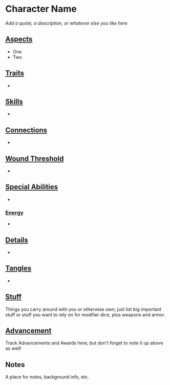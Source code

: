 # Character Name

*Add a quote, a description, or whatever else you like here*

## [Aspects](https://s-20.github.io/unnamed/#/Aspects)

- One
- Two

## [Traits](https://s-20.github.io/unnamed/#/Traits)

- 

## [Skills](https://s-20.github.io/unnamed/#/Skills)

- 

## [Connections](https://s-20.github.io/unnamed/#/Connections)

- 

## [Wound Threshold](https://s-20.github.io/unnamed/#/WoundThreshold)

- 

## [Special Abilities](https://s-20.github.io/unnamed/#/SpecialAbilities)

- 

### [Energy]((https://s-20.github.io/unnamed/#/Energy))

- 

## [Details](https://s-20.github.io/unnamed/#/Details)

- 

## [Tangles](https://s-20.github.io/unnamed/#/Tangles)

- 

## [Stuff](https://s-20.github.io/unnamed/#/Stuff)

Things you carry around with you or otherwise own; just list big important stuff or stuff you want to rely on for modifier dice, plus weapons and armor.

## [Advancement](https://s-20.github.io/unnamed/#/Advancement)

Track Advancements and Awards here, but don't forget to note it up above as well!

## Notes

A place for notes, background info, etc.
